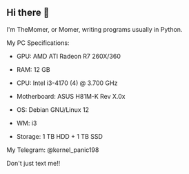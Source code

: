 ## Hi there 👋

I'm TheMomer, or Momer, writing programs usually in Python.

My PC Specifications:

- GPU: AMD ATI Radeon R7 260X/360

- RAM: 12 GB

- CPU: Intel i3-4170 (4) @ 3.700 GHz

- Motherboard: ASUS H81M-K Rev X.0x

- OS: Debian GNU/Linux 12

- WM: i3

- Storage: 1 TB HDD + 1 TB SSD

My Telegram: @kernel_panic198 

Don't just text me!!


